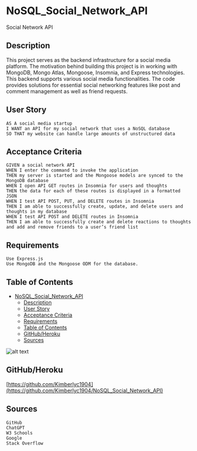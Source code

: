 # NoSQL_Social_Network_API
Social Network API

## Description

This project serves as the backend infrastructure for a social media platform. The motivation behind building this project is in working with MongoDB, Mongo Atlas, Mongoose, Insomnia, and Express technologies. This backend supports various social media functionalities. The code provides solutions for essential social networking features like post and comment management as well as friend requests. 
  
## User Story
```
AS A social media startup
I WANT an API for my social network that uses a NoSQL database
SO THAT my website can handle large amounts of unstructured data
```
## Acceptance Criteria
```
GIVEN a social network API
WHEN I enter the command to invoke the application
THEN my server is started and the Mongoose models are synced to the MongoDB database
WHEN I open API GET routes in Insomnia for users and thoughts
THEN the data for each of these routes is displayed in a formatted JSON
WHEN I test API POST, PUT, and DELETE routes in Insomnia
THEN I am able to successfully create, update, and delete users and thoughts in my database
WHEN I test API POST and DELETE routes in Insomnia
THEN I am able to successfully create and delete reactions to thoughts and add and remove friends to a user’s friend list
```

## Requirements
```
Use Express.js
Use MongoDB and the Mongoose ODM for the database.
```

## Table of Contents

- [NoSQL\_Social\_Network\_API](#nosql_social_network_api)
  - [Description](#description)
  - [User Story](#user-story)
  - [Acceptance Criteria](#acceptance-criteria)
  - [Requirements](#requirements)
  - [Table of Contents](#table-of-contents)
  - [GitHub/Heroku](#githubheroku)
  - [Sources](#sources)


![alt text](assets/images/ScreenShot.png)

## GitHub/Heroku

[https://github.com/Kimberlyc1904](https://github.com/Kimberlyc1904/NoSQL_Social_Network_API)

## Sources

```
GitHub
ChatGPT
W3 Schools
Google
Stack Overflow
```

